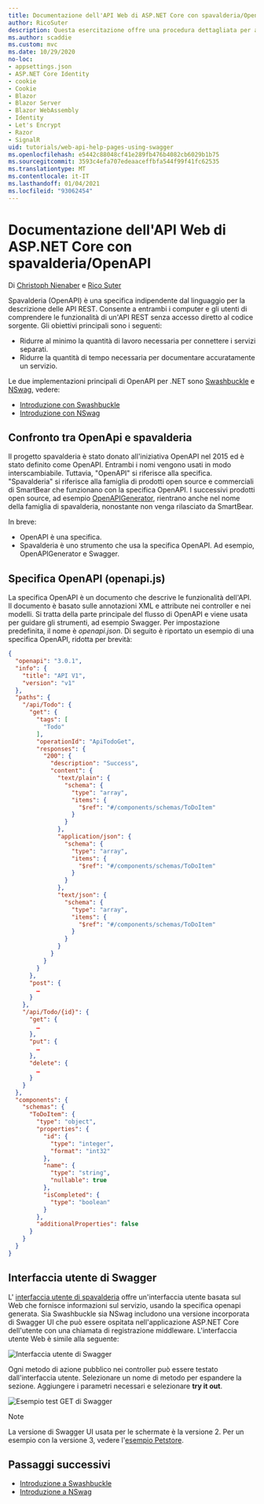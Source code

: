 ```yaml
---
title: Documentazione dell'API Web di ASP.NET Core con spavalderia/OpenAPI
author: RicoSuter
description: Questa esercitazione offre una procedura dettagliata per aggiungere spavalderia per generare la documentazione e le pagine della Guida per un'app per le API Web.
ms.author: scaddie
ms.custom: mvc
ms.date: 10/29/2020
no-loc:
- appsettings.json
- ASP.NET Core Identity
- cookie
- Cookie
- Blazor
- Blazor Server
- Blazor WebAssembly
- Identity
- Let's Encrypt
- Razor
- SignalR
uid: tutorials/web-api-help-pages-using-swagger
ms.openlocfilehash: e5442c88048cf41e289fb476b4082cb6029b1b75
ms.sourcegitcommit: 3593c4efa707edeaaceffbfa544f99f41fc62535
ms.translationtype: MT
ms.contentlocale: it-IT
ms.lasthandoff: 01/04/2021
ms.locfileid: "93062454"
---
```

# <a name="aspnet-core-web-api-documentation-with-swagger--openapi"></a>Documentazione dell'API Web di ASP.NET Core con spavalderia/OpenAPI

Di [Christoph Nienaber](https://twitter.com/zuckerthoben) e [Rico Suter](https://blog.rsuter.com/)

Spavalderia (OpenAPI) è una specifica indipendente dal linguaggio per la descrizione delle API REST. Consente a entrambi i computer e gli utenti di comprendere le funzionalità di un'API REST senza accesso diretto al codice sorgente. Gli obiettivi principali sono i seguenti:

* Ridurre al minimo la quantità di lavoro necessaria per connettere i servizi separati.
* Ridurre la quantità di tempo necessaria per documentare accuratamente un servizio.

Le due implementazioni principali di OpenAPI per .NET sono [Swashbuckle](https://github.com/domaindrivendev/Swashbuckle.AspNetCore) e [NSwag](https://github.com/RicoSuter/NSwag), vedere:

* [Introduzione con Swashbuckle](xref:tutorials/get-started-with-swashbuckle)
* [Introduzione con NSwag](xref:tutorials/get-started-with-nswag)

## <a name="openapi-vs-swagger"></a>Confronto tra OpenApi e spavalderia

Il progetto spavalderia è stato donato all'iniziativa OpenAPI nel 2015 ed è stato definito come OpenAPI. Entrambi i nomi vengono usati in modo interscambiabile. Tuttavia, "OpenAPI" si riferisce alla specifica. "Spavalderia" si riferisce alla famiglia di prodotti open source e commerciali di SmartBear che funzionano con la specifica OpenAPI. I successivi prodotti open source, ad esempio [OpenAPIGenerator](https://github.com/OpenAPITools/openapi-generator), rientrano anche nel nome della famiglia di spavalderia, nonostante non venga rilasciato da SmartBear.

In breve:

* OpenAPI è una specifica.
* Spavalderia è uno strumento che usa la specifica OpenAPI. Ad esempio, OpenAPIGenerator e Swagger.

## <a name="openapi-specification-openapijson"></a>Specifica OpenAPI (openapi.js)

La specifica OpenAPI è un documento che descrive le funzionalità dell'API. Il documento è basato sulle annotazioni XML e attribute nei controller e nei modelli. Si tratta della parte principale del flusso di OpenAPI e viene usata per guidare gli strumenti, ad esempio Swagger. Per impostazione predefinita, il nome è *openapi.json*. Di seguito è riportato un esempio di una specifica OpenAPI, ridotta per brevità:

```json
{
  "openapi": "3.0.1",
  "info": {
    "title": "API V1",
    "version": "v1"
  },
  "paths": {
    "/api/Todo": {
      "get": {
        "tags": [
          "Todo"
        ],
        "operationId": "ApiTodoGet",
        "responses": {
          "200": {
            "description": "Success",
            "content": {
              "text/plain": {
                "schema": {
                  "type": "array",
                  "items": {
                    "$ref": "#/components/schemas/ToDoItem"
                  }
                }
              },
              "application/json": {
                "schema": {
                  "type": "array",
                  "items": {
                    "$ref": "#/components/schemas/ToDoItem"
                  }
                }
              },
              "text/json": {
                "schema": {
                  "type": "array",
                  "items": {
                    "$ref": "#/components/schemas/ToDoItem"
                  }
                }
              }
            }
          }
        }
      },
      "post": {
        …
      }
    },
    "/api/Todo/{id}": {
      "get": {
        …
      },
      "put": {
        …
      },
      "delete": {
        …
      }
    }
  },
  "components": {
    "schemas": {
      "ToDoItem": {
        "type": "object",
        "properties": {
          "id": {
            "type": "integer",
            "format": "int32"
          },
          "name": {
            "type": "string",
            "nullable": true
          },
          "isCompleted": {
            "type": "boolean"
          }
        },
        "additionalProperties": false
      }
    }
  }
}
```

## <a name="swagger-ui"></a>Interfaccia utente di Swagger

L' [interfaccia utente di spavalderia](https://swagger.io/swagger-ui/) offre un'interfaccia utente basata sul Web che fornisce informazioni sul servizio, usando la specifica openapi generata. Sia Swashbuckle sia NSwag includono una versione incorporata di Swagger UI che può essere ospitata nell'applicazione ASP.NET Core dell'utente con una chiamata di registrazione middleware. L'interfaccia utente Web è simile alla seguente:

![Interfaccia utente di Swagger](web-api-help-pages-using-swagger/_static/swagger-ui.png)

Ogni metodo di azione pubblico nei controller può essere testato dall'interfaccia utente. Selezionare un nome di metodo per espandere la sezione. Aggiungere i parametri necessari e selezionare **try it out**.

![Esempio test GET di Swagger](web-api-help-pages-using-swagger/_static/get-try-it-out.png)

> [!NOTE]
> La versione di Swagger UI usata per le schermate è la versione 2. Per un esempio con la versione 3, vedere l'[esempio Petstore](https://petstore.swagger.io/).

## <a name="next-steps"></a>Passaggi successivi

* [Introduzione a Swashbuckle](xref:tutorials/get-started-with-swashbuckle)
* [Introduzione a NSwag](xref:tutorials/get-started-with-nswag)
